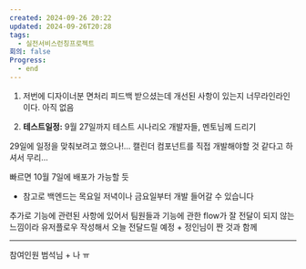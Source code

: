 ```yaml
---
created: 2024-09-26 20:22
updated: 2024-09-26T20:28
tags:
  - 실전서비스런칭프로젝트
회의: false
Progress:
  - end
---
```


1. 저번에 디자이너분 면처리 피드백 받으셨는데 개선된 사항이 있는지
   너무라인라인 이다.
   아직 없음
   
2. **테스트일정:**
9월 27일까지 테스트 시나리오 개발자들, 멘토님께 드리기  

29일에 일정을 맞춰보려고 했으나!... 캘린더 컴포넌트를 직접 개발해야할 것 같다고 하셔서 무리... 

빠르면 10월 7일에 배포가 가능할 듯
- 참고로 백엔드는 목요일 저녁이나 금요일부터 개발 들어갈 수 있습니다

추가로 기능에 관련된 사항에 있어서
팀원들과 기능에 관한 flow가 잘 전달이 되지 않는 느낌이라 유저플로우 작성해서 오늘 전달드릴 예정 + 정인님이 짠 것과 함께

---

참여인원 범석님 + 나 ㅠ 
